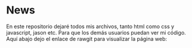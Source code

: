 # News

En este repositorio dejaré todos mis archivos, tanto html como css y javascript, jason etc. Para que los demás usuarios puedan ver mi código. Aquí abajo dejo el enlace de rawgit para visualizar la página web:

